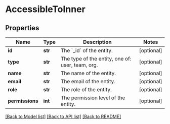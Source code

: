 # AccessibleToInner

## Properties
Name | Type | Description | Notes
------------ | ------------- | ------------- | -------------
**id** | **str** | The &#x60;_id&#x60; of the entity. | [optional] 
**type** | **str** | The type of the entity, one of: user, team, org. | [optional] 
**name** | **str** | The name of the entity. | [optional] 
**email** | **str** | The email of the entity. | [optional] 
**role** | **str** | The role of the entity. | [optional] 
**permissions** | **int** | The permission level of the entity. | [optional] 

[[Back to Model list]](../README.md#documentation-for-models) [[Back to API list]](../README.md#documentation-for-api-endpoints) [[Back to README]](../README.md)

